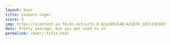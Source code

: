 ```yaml
---
layout: beer
title: Coopers Lager
score: 5
img: https://scontent.xx.fbcdn.net/v/t1.0-0/p180x540/421878_10151563839458745_1540530586_n.jpg?oh=d5e200ea180bdc08c9d1ef0aaf24da48&oe=592348A3
desc: Pretty average, but you get used to it
permalink: /beer/:title.html
---
```

